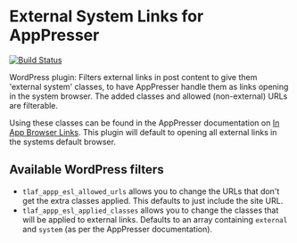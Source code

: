# External System Links for AppPresser

[![Build Status](https://img.shields.io/travis/TheLookandFeel/external-system-links-apppresser.svg?style=flat-square)](https://travis-ci.org/TheLookandFeel/external-system-links-apppresser)

WordPress plugin: Filters external links in post content to give them 'external system' classes, to have AppPresser handle them as links opening in the system browser. The added classes and allowed (non-external) URLs are filterable.

Using these classes can be found in the AppPresser documentation on [In App Browser Links](http://docs.apppresser.com/article/201-in-app-browser-links). This plugin will default to opening all external links in the systems default browser.

## Available WordPress filters
- `tlaf_appp_esl_allowed_urls` allows you to change the URLs that don't get the extra classes applied. This defaults to just include the site URL.
- `tlaf_appp_esl_applied_classes` allows you to change the classes that will be applied to external links. Defaults to an array containing `external` and `system` (as per the AppPresser documentation).